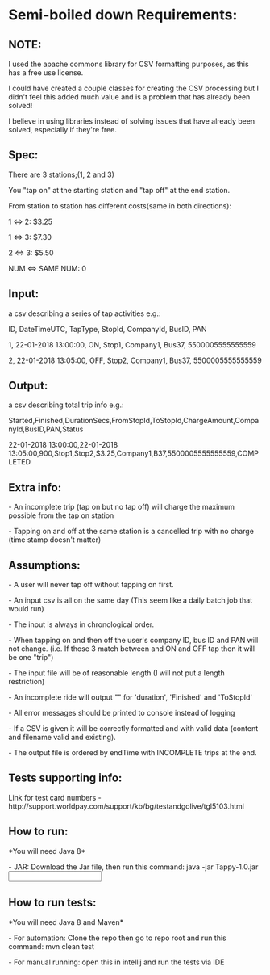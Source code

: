 <h1>Semi-boiled down Requirements:</h1>

<h2>NOTE:</h2>
<p>I used the apache commons library for CSV formatting purposes, as this has a free use license. </p>
<p>I could have created a couple classes for creating the CSV processing but I didn't feel this added much value and is a problem that has already been solved!</p>
<p>I believe in using libraries instead of solving issues that have already been solved, especially if they're free.</p>

  
<h2>Spec:</h2>
<p>There are 3 stations;(1, 2 and 3)</p>
<p>You "tap on" at the starting station and "tap off" at the end station.</p>
<p>From station to station has different costs(same in both directions):</p>
<p>1 <=> 2: $3.25</p>
<p>1 <=> 3: $7.30</p>
<p>2 <=> 3: $5.50</p>
<p>NUM <=> SAME NUM: 0</p>


<h2>Input:</h2>
<p>a csv describing a series of tap activities e.g.:
<p>ID, DateTimeUTC, TapType, StopId, CompanyId, BusID, PAN</p>
<p>1, 22-01-2018 13:00:00, ON, Stop1, Company1, Bus37, 5500005555555559</p>
<p>2, 22-01-2018 13:05:00, OFF, Stop2, Company1, Bus37, 5500005555555559</p>
  
<h2>Output:</h2>
<p>a csv describing total trip info e.g.:</p>
<p>Started,Finished,DurationSecs,FromStopId,ToStopId,ChargeAmount,CompanyId,BusID,PAN,Status</p>
<p>22-01-2018 13:00:00,22-01-2018 13:05:00,900,Stop1,Stop2,$3.25,Company1,B37,5500005555555559,COMPLETED</p>

<h2>Extra info:</h2>
<p>- An incomplete trip (tap on but no tap off) will charge the maximum possible from the tap on station</p>
<p>- Tapping on and off at the same station is a cancelled trip with no charge (time stamp doesn't matter)</p>


<h2>Assumptions:</h2>
<p>- A user will never tap off without tapping on first.</p>
<p>- An input csv is all on the same day (This seem like a daily batch job that would run)</p>
<p>- The input is always in chronological order.</p>
<p>- When tapping on and then off the user's company ID, bus ID and PAN will not change. (i.e. If those 3 match between and ON and OFF tap then it will be one "trip")</p>
<p>- The input file will be of reasonable length (I will not put a length restriction)</p>
<p>- An incomplete ride will output ""<i.e. an empty string> for 'duration', 'Finished' and 'ToStopId'</p>
<p>- All error messages should be printed to console instead of logging</p>
<p>- If a CSV is given it will be correctly formatted and with valid data (content and filename valid and existing).</p>
<p>- The output file is ordered by endTime with INCOMPLETE trips at the end.</p>

<h2>Tests supporting info:</h2></p>
<p>Link for test card numbers - http://support.worldpay.com/support/kb/bg/testandgolive/tgl5103.html</p>

<h2>How to run:</h2>
<p>*You will need Java 8*</p>
<p>- JAR: Download the Jar file, then run this command: java -jar Tappy-1.0.jar <Input filepath></p>

<h2>How to run tests:</h2>
<p>*You will need Java 8 and Maven*</p>
<p>- For automation: Clone the repo then go to repo root and run this command: mvn clean test</p>
<p>- For manual running: open this in intellij and run the tests via IDE</p>
